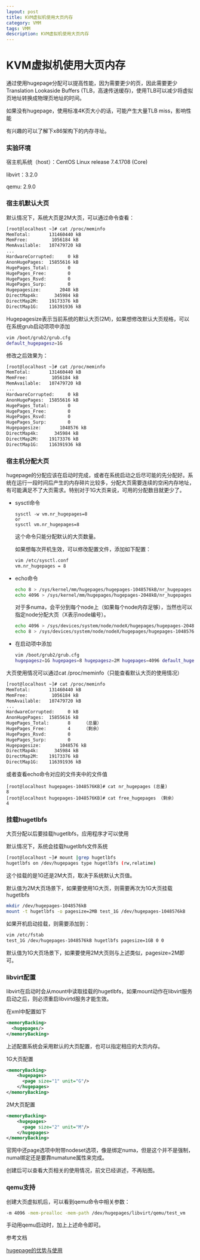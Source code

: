 ```yaml
---
layout: post
title: KVM虚拟机使用大页内存
category: VMM
tags: VMM
description: KVM虚拟机使用大页内存
---
```

#  KVM虚拟机使用大页内存

通过使用hugepage分配可以提高性能，因为需要更少的页，因此需要更少Translation Lookaside Buffers (TLB，高速传送缓存)，使用TLB可以减少将虚拟页地址转换成物理页地址的时间。

如果没有hugepage，使用标准4K页大小的话，可能产生大量TLB miss，影响性能

有兴趣的可以了解下x86架构下的内存寻址。

### 实验环境

宿主机系统（host）：CentOS Linux release 7.4.1708 (Core)

libvirt：3.2.0

qemu: 2.9.0

### 宿主机默认大页

默认情况下，系统大页是2M大页，可以通过命令查看：

```sh
[root@localhost ~]# cat /proc/meminfo 
MemTotal:       131460440 kB
MemFree:         1056184 kB
MemAvailable:   107479720 kB
...
HardwareCorrupted:     0 kB
AnonHugePages:  15855616 kB
HugePages_Total:       0
HugePages_Free:        0
HugePages_Rsvd:        0
HugePages_Surp:        0
Hugepagesize:       2048 kB
DirectMap4k:      345984 kB
DirectMap2M:    19173376 kB
DirectMap1G:    116391936 kB
```

Hugepagesize表示当前系统的默认大页(2M)，如果想修改默认大页规格，可以在系统grub启动项项中添加

```sh
vim /boot/grub2/grub.cfg
default_hugepagesz=1G
```

修改之后效果为：

```sh
[root@localhost ~]# cat /proc/meminfo 
MemTotal:       131460440 kB
MemFree:         1056184 kB
MemAvailable:   107479720 kB
...
HardwareCorrupted:     0 kB
AnonHugePages:  15855616 kB
HugePages_Total:       0
HugePages_Free:        0
HugePages_Rsvd:        0
HugePages_Surp:        0
Hugepagesize:       1048576 kB
DirectMap4k:      345984 kB
DirectMap2M:    19173376 kB
DirectMap1G:    116391936 kB
```

### 宿主机分配大页

hugepage的分配应该在启动时完成，或者在系统启动之后尽可能的先分配好。系统在运行一段时间后产生的内存碎片比较多，分配大页需要连续的空闲内存地址，有可能满足不了大页需求。特别对于1G大页来说，可用的分配数目就更少了。

- sysctl命令

  ```
  sysctl -w vm.nr_hugepages=8
  or
  sysctl vm.nr_hugepages=8
  ```

  这个命令只能分配默认的大页数量。

  如果想每次开机生效，可以修改配置文件，添加如下配置：

  ```sh
  vim /etc/sysctl.conf
  vm.nr_hugepages = 8
  ```

- echo命令

  ```sh
  echo 8 > /sys/kernel/mm/hugepages/hugepages-1048576kB/nr_hugepages
  echo 4096 > /sys/kernel/mm/hugepages/hugepages-2048kB/nr_hugepages
  ```

  对于多numa，会平分到每个node上（如果每个node内存足够），当然也可以指定node分配大页（X表示node编号）。

   ```sh
  echo 4096 > /sys/devices/system/node/nodeX/hugepages/hugepages-2048kB/nr_hugepages
  echo 8 > /sys/devices/system/node/nodeX/hugepages/hugepages-1048576kB/nr_hugepages
   ```

- 在启动项中添加

  ```sh
  vim /boot/grub2/grub.cfg
  hugepagesz=1G hugepages=8 hugepagesz=2M hugepages=4096 default_hugepagesz=1G
  ```

大页使用情况可以通过cat /proc/meminfo（只能查看默认大页的使用情况）

```sh
[root@localhost ~]# cat /proc/meminfo 
MemTotal:       131460440 kB
MemFree:         1056184 kB
MemAvailable:   107479720 kB
...
HardwareCorrupted:     0 kB
AnonHugePages:  15855616 kB
HugePages_Total:       8     （总量）
HugePages_Free:        4     （剩余）
HugePages_Rsvd:        0
HugePages_Surp:        0
Hugepagesize:       1048576 kB
DirectMap4k:      345984 kB
DirectMap2M:    19173376 kB
DirectMap1G:    116391936 kB
```

或者查看echo命令对应的文件夹中的文件值

```
[root@localhost hugepages-1048576KB]# cat nr_hugepages (总量) 
8
[root@localhost hugepages-1048576KB]# cat free_hugepages （剩余）
4
```


### 挂载hugetlbfs

大页分配以后要挂载hugetlbfs，应用程序才可以使用

默认情况下，系统会挂载hugetlbfs文件系统

```sh
[root@localhost ~]# mount |grep hugetlbfs
hugetlbfs on /dev/hugepages type hugetlbfs (rw,relatime)
```

这个挂载的是1G还是2M大页，取决于系统默认大页值。

默认值为2M大页场景下，如果要使用1G大页，则需要再次为1G大页挂载hugetlbfs

```sh
mkdir /dev/hugepages-1048576kB
mount -t hugetlbfs -o pagesize=2MB test_1G /dev/hugepages-1048576kB
```

如果开机启动挂载，则需要添加到：

```sh
vim /etc/fstab
test_1G /dev/hugepages-1048576kB hugetlbfs pagesize=1GB 0 0
```

默认值为1G大页场景下，如果要使用2M大页则与上述类似，pagesize=2M即可。

### libvirt配置

libvirt在启动时会从mount中读取挂载的hugetlbfs，如果mount动作在libvirt服务启动之后，则必须重启libvirtd服务才能生效。

在xml中配置如下

```xml
<memoryBacking>
  <hugepages/>
</memoryBacking>
```

上述配置系统会采用默认的大页配置，也可以指定相应的大页内存。

1G大页配置

```xml
<memoryBacking>
    <hugepages>
      <page size="1" unit="G"/>
    </hugepages>
</memoryBacking>
```

2M大页配置

```xml
<memoryBacking>
    <hugepages>
      <page size="2" unit="M"/>
    </hugepages>
</memoryBacking>
```

官网中还page选项中附带nodeset选项，像是绑定numa，但是这个并不是强制，numa绑定还是要靠numatune属性来完成。

创建后可以查看大页相关的使用情况，前文已经讲述，不再贴图。

### qemu支持

创建大页虚拟机后，可以看到qemu命令中相关参数：

```sh
-m 4096 -mem-prealloc -mem-path /dev/hugepages/libvirt/qemu/test_vm 
```

手动用qemu启动时，加上上述命令即可。



参考文档

[hugepage的优势与使用](http://sysight.com/index.php?qa=17&qa_1=hugepage的优势与使用)


